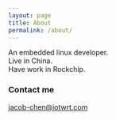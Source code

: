 ```yaml
---
layout: page
title: About
permalink: /about/
---
```


An embedded linux developer.  
Live in China.  
Have work in Rockchip.  


### Contact me

[jacob-chen@iotwrt.com](mailto:jacob-chen@iotwrt.com)